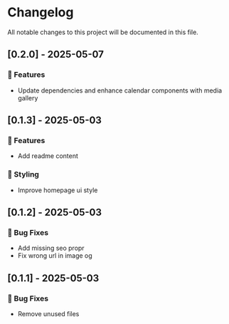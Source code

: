 # Changelog

All notable changes to this project will be documented in this file.

## [0.2.0] - 2025-05-07

### 🚀 Features

- Update dependencies and enhance calendar components with media gallery

## [0.1.3] - 2025-05-03

### 🚀 Features

- Add readme content

### 🎨 Styling

- Improve homepage ui style

## [0.1.2] - 2025-05-03

### 🐛 Bug Fixes

- Add missing seo propr
- Fix wrong url in image og

## [0.1.1] - 2025-05-03

### 🐛 Bug Fixes

- Remove unused files

<!-- generated by git-cliff -->
